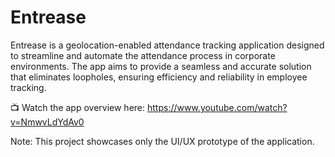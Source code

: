 # Entrease
Entrease is a geolocation-enabled attendance tracking application designed to streamline and automate the attendance process in corporate environments. The app aims to provide a seamless and accurate solution that eliminates loopholes, ensuring efficiency and reliability in employee tracking.

📺 Watch the app overview here: https://www.youtube.com/watch?v=NmwvLdYdAv0

Note: This project showcases only the UI/UX prototype of the application.
